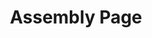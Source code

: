 ---
title: "Assembly Page"
meta_title: "Team 5401 - Assembly"
description: "Bob the Builder"
draft: false
--- 